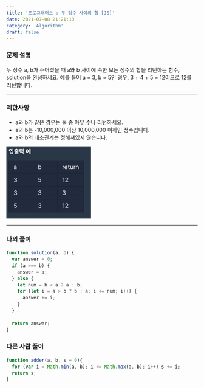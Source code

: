 ```yaml
---
title: '프로그래머스 : 두 정수 사이의 합 [JS]'
date: 2021-07-08 21:21:13
category: 'Algorithm'
draft: false
---
```


### 문제 설명

두 정수 a, b가 주어졌을 때 a와 b 사이에 속한 모든 정수의 합을 리턴하는 함수, solution을 완성하세요.
예를 들어 a = 3, b = 5인 경우, 3 + 4 + 5 = 12이므로 12를 리턴합니다.

***

### 제한사항
- a와 b가 같은 경우는 둘 중 아무 수나 리턴하세요.
- a와 b는 -10,000,000 이상 10,000,000 이하인 정수입니다.
- a와 b의 대소관계는 정해져있지 않습니다.

![](./images/14.png)

***

### 나의 풀이
```jsx
function solution(a, b) {
  var answer = 0;
  if (a === b) {
    answer = a;
  } else {
    let num = b < a ? a : b;
    for (let i = a > b ? b : a; i <= num; i++) {
      answer += i;
    }
  }

  return answer;
}
```

### 다른 사람 풀이

```jsx
function adder(a, b, s = 0){
  for (var i = Math.min(a, b); i <= Math.max(a, b); i++) s += i;
  return s;
}
```